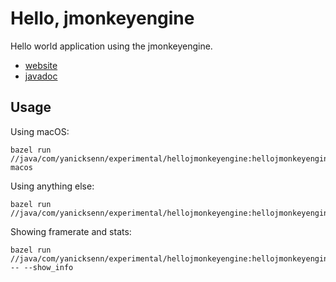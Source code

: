 # Hello, jmonkeyengine

Hello world application using the jmonkeyengine.

- [website](https://jmonkeyengine.org/)
- [javadoc](https://javadoc.jmonkeyengine.org/v3.6.0-stable/index.html)

## Usage

Using macOS:

```
bazel run //java/com/yanicksenn/experimental/hellojmonkeyengine:hellojmonkeyengine-macos
```

Using anything else:

```
bazel run //java/com/yanicksenn/experimental/hellojmonkeyengine:hellojmonkeyengine
```

Showing framerate and stats:

```
bazel run //java/com/yanicksenn/experimental/hellojmonkeyengine:hellojmonkeyengine -- --show_info
```